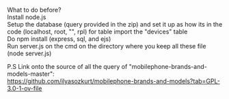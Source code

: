 What to do before?  
Install node.js  
Setup the database (query provided in the zip) and set it up as how its in the code (localhost, root, "", rpl) for table import the "devices" table  
Do npm install (express, sql, and ejs)   
Run server.js on the cmd on the directory where you keep all these file (node server.js)   

P.S
Link onto the source of all the query of "mobilephone-brands-and-models-master":  
https://github.com/ilyasozkurt/mobilephone-brands-and-models?tab=GPL-3.0-1-ov-file
